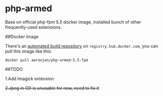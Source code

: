 php-armed
=========

Base on official php-fpm 5.5 docker image, installed bunch of other frequently-used extensions.

##Docker image

There's an [automated build repository](https://registry.hub.docker.com/u/aaronjan/php-armed/) on `registry.hub.docker.com`, you can pull this image like this:

```shell
docker pull aaronjan/php-armed:5.5-fpm
```

##TODO

1.Add Imagick extension

~~2.Jpeg in GD is unusable for now, need to fix it~~

